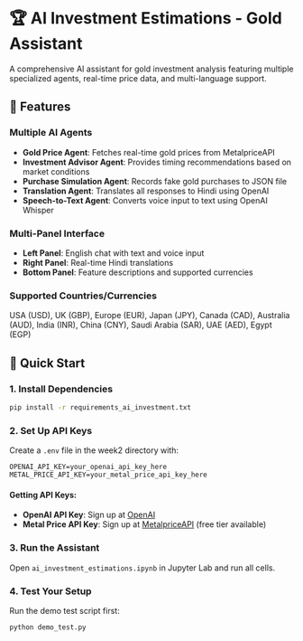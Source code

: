 # 🏆 AI Investment Estimations - Gold Assistant

A comprehensive AI assistant for gold investment analysis featuring multiple specialized agents, real-time price data, and multi-language support.

## 🌟 Features

### Multiple AI Agents
- **Gold Price Agent**: Fetches real-time gold prices from MetalpriceAPI
- **Investment Advisor Agent**: Provides timing recommendations based on market conditions
- **Purchase Simulation Agent**: Records fake gold purchases to JSON file
- **Translation Agent**: Translates all responses to Hindi using OpenAI
- **Speech-to-Text Agent**: Converts voice input to text using OpenAI Whisper

### Multi-Panel Interface
- **Left Panel**: English chat with text and voice input
- **Right Panel**: Real-time Hindi translations
- **Bottom Panel**: Feature descriptions and supported currencies

### Supported Countries/Currencies
USA (USD), UK (GBP), Europe (EUR), Japan (JPY), Canada (CAD), Australia (AUD), India (INR), China (CNY), Saudi Arabia (SAR), UAE (AED), Egypt (EGP)

## 🚀 Quick Start

### 1. Install Dependencies
```bash
pip install -r requirements_ai_investment.txt
```

### 2. Set Up API Keys
Create a `.env` file in the week2 directory with:
```env
OPENAI_API_KEY=your_openai_api_key_here
METAL_PRICE_API_KEY=your_metal_price_api_key_here
```

#### Getting API Keys:
- **OpenAI API Key**: Sign up at [OpenAI](https://platform.openai.com/)
- **Metal Price API Key**: Sign up at [MetalpriceAPI](https://metalpriceapi.com/) (free tier available)

### 3. Run the Assistant
Open `ai_investment_estimations.ipynb` in Jupyter Lab and run all cells.

### 4. Test Your Setup
Run the demo test script first:
```bash
python demo_test.py
```
